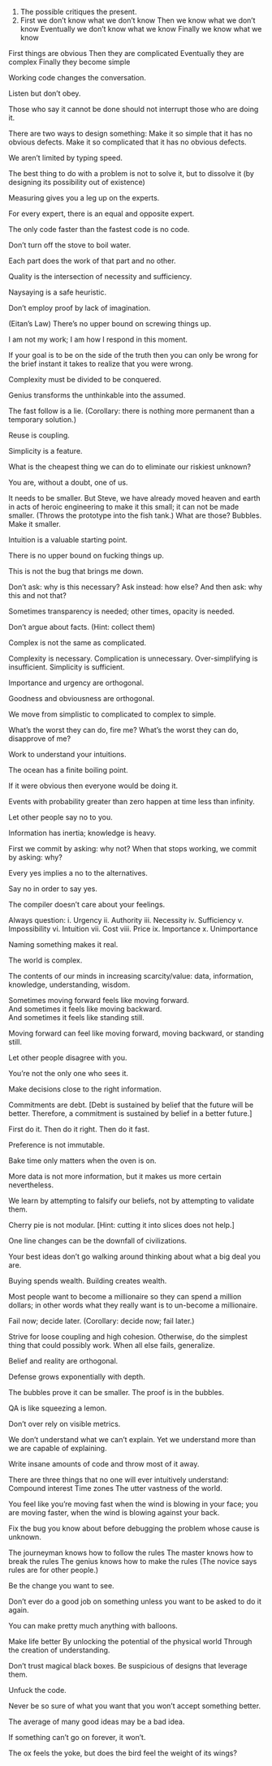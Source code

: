 1. The possible critiques the present. 
1. First we don’t know what we don’t know
   Then we know what we don’t know
   Eventually we don’t know what we know
   Finally we know what we know

First things are obvious
Then they are complicated
Eventually they are complex
Finally they become simple

Working code changes the conversation.

Listen but don’t obey.

Those who say it cannot be done should not interrupt those who are doing it.

There are two ways to design something: 
Make it so simple that it has no obvious defects. 
Make it so complicated that it has no obvious defects.

We aren’t limited by typing speed.

The best thing to do with a problem is not to solve it, but to dissolve it (by designing its possibility out of existence) 

Measuring gives you a leg up on the experts.

For every expert, there is an equal and opposite expert. 

The only code faster than the fastest code is no code.

Don’t turn off the stove to boil water.

Each part does the work of that part and no other.

Quality is the intersection of necessity and sufficiency.

Naysaying is a safe heuristic.

Don’t employ proof by lack of imagination.

(Eitan’s Law)  There’s no upper bound on screwing things up.

I am not my work; I am how I respond in this moment.

If your goal is to be on the side of the truth then you can only be wrong for the brief instant it takes to realize that you were wrong.

Complexity must be divided to be conquered.

Genius transforms the unthinkable into the assumed.

The fast follow is a lie.  (Corollary: there is nothing more permanent than a temporary solution.)

Reuse is coupling.

Simplicity is a feature.

What is the cheapest thing we can do to eliminate our riskiest unknown?

You are, without a doubt, one of us.

It needs to be smaller.
But Steve, we have already moved heaven and earth in acts of heroic engineering to make it this small; it can not be made smaller.
(Throws the prototype into the fish tank.)  What are those?
Bubbles.
Make it smaller.

Intuition is a valuable starting point.

There is no upper bound on fucking things up.

This is not the bug that brings me down.

Don’t ask: why is this necessary?  Ask instead: how else?  And then ask: why this and not that?

Sometimes transparency is needed; other times, opacity is needed.

Don’t argue about facts.  (Hint: collect them)

Complex is not the same as complicated.

Complexity is necessary. 
Complication is unnecessary. 
Over-simplifying is insufficient. 
Simplicity is sufficient. 

Importance and urgency are orthogonal. 

Goodness and obviousness are orthogonal. 

We move from simplistic to complicated to complex to simple. 

What’s the worst they can do, fire me?
What’s the worst they can do, disapprove of me?

Work to understand your intuitions. 

The ocean has a finite boiling point. 

If it were obvious then everyone would be doing it. 

Events with probability greater than zero happen at time less than infinity. 

Let other people say no to you. 

Information has inertia; knowledge is heavy. 

First we commit by asking: why not?  When that stops working, we commit by asking: why?

Every yes implies a no to the alternatives. 

Say no in order to say yes. 

The compiler doesn’t care about your feelings. 

Always question: 
i. Urgency
ii. Authority
iii. Necessity
iv. Sufficiency
v. Impossibility
vi. Intuition
vii. Cost
viii. Price
ix. Importance
x. Unimportance   

Naming something makes it real. 

The world is complex. 

The contents of our minds in increasing scarcity/value: data, information, knowledge, understanding, wisdom.  

Sometimes moving forward feels like moving forward.  
And sometimes it feels like moving backward.  
And sometimes it feels like standing still. 

Moving forward can feel like moving forward, moving backward, or standing still.

Let other people disagree with you. 

You’re not the only one who sees it. 

Make decisions close to the right information. 

Commitments are debt. 
[Debt is sustained by belief that the future will be better.
Therefore, a commitment is sustained by belief in a better future.]

First do it. Then do it right. Then do it fast. 

Preference is not immutable. 

Bake time only matters when the oven is on. 

More data is not more information, but it makes us more certain nevertheless. 

We learn by attempting to falsify our beliefs, not by attempting to validate them. 

Cherry pie is not modular.  [Hint: cutting it into slices does not help.]

One line changes can be the downfall of civilizations. 

Your best ideas don’t go walking around thinking about what a big deal you are. 

Buying spends wealth.
Building creates wealth.

Most people want to become a millionaire so they can spend a million dollars; in other words what they really want is to un-become a millionaire. 

Fail now; decide later.
(Corollary: decide now; fail later.)

Strive for loose coupling and high cohesion.  Otherwise, do the simplest thing that could possibly work.  When all else fails, generalize.

Belief and reality are orthogonal.

Defense grows exponentially with depth. 

The bubbles prove it can be smaller. 
The proof is in the bubbles. 

QA is like squeezing a lemon. 

Don’t over rely on visible metrics. 

We don’t understand what we can’t explain. Yet we understand more than we are capable of explaining. 

Write insane amounts of code and throw most of it away. 

There are three things that no one will ever intuitively understand:
Compound interest
Time zones
The utter vastness of the world. 

You feel like you’re moving fast when the wind is blowing in your face; you are moving faster, when the wind is blowing against your back.

Fix the bug you know about before debugging the problem whose cause is unknown. 

The journeyman knows how to follow the rules 
The master knows how to break the rules
The genius knows how to make the rules
(The novice says rules are for other people.)

Be the change you want to see. 

Don’t ever do a good job on something unless you want to be asked to do it again. 

You can make pretty much anything with balloons. 

Make life better 
By unlocking the potential of the physical world 
Through the creation of understanding. 

Don’t trust magical black boxes.  Be suspicious of designs that leverage them. 

Unfuck the code. 

Never be so sure of what you want that you won’t accept something better. 

The average of many good ideas may be a bad idea.

If something can’t go on forever, it won’t. 

The ox feels the yoke, but does the bird feel the weight of its wings? 

